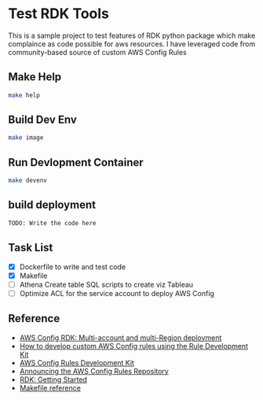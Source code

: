 # Test RDK Tools

This is a sample project to test features of RDK python package which make complaince as code possible for aws resources. I have leveraged code from community-based source of custom AWS Config Rules 

## Make Help

```bash
make help
```

## Build Dev Env
```bash
make image
```

## Run Devlopment Container
```bash
make devenv
```

## build deployment
```bash
TODO: Write the code here
```

## Task List
- [x] Dockerfile to write and test code
- [X] Makefile 
- [ ] Athena Create table SQL scripts to create viz Tableau
- [ ] Optimize ACL for the service account to deploy AWS Config

## Reference
* [AWS Config RDK: Multi-account and multi-Region deployment](https://aws.amazon.com/blogs/mt/aws-config-rdk-multi-account-and-multi-region-deployment/)
* [How to develop custom AWS Config rules using the Rule Development Kit](https://aws.amazon.com/blogs/mt/how-to-develop-custom-aws-config-rules-using-the-rule-development-kit/)
* [AWS Config Rules Development Kit](https://github.com/awslabs/aws-config-rdk)
* [Announcing the AWS Config Rules Repository](https://aws.amazon.com/blogs/security/announcing-the-aws-config-rules-repository-a-new-community-based-source-of-custom-rules-for-aws-config/)
* [RDK: Getting Started](https://rdk.readthedocs.io/en/latest/getting_started.html)
* [Makefile reference](https://gitlab.d3s.mff.cuni.cz/evif/ivis-core/blob/604bcea712a9628c92b7712362ebc5966fcad41f/client/src/ivis-ws/event-drops/Makefile)


